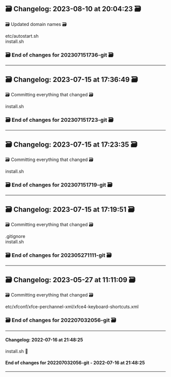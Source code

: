 ## 🗃️ Changelog: 2023-08-10 at 20:04:23 🗃️  

🗃️ Updated domain names 🗃️  
  
  
etc/autostart.sh  
install.sh  


### 🗃️ End of changes for 202307151736-git 🗃️  

----  
## 🗃️ Changelog: 2023-07-15 at 17:36:49 🗃️  

🗃️ Committing everything that changed 🗃️  
  
  
install.sh  


### 🗃️ End of changes for 202307151723-git 🗃️  

----  
## 🗃️ Changelog: 2023-07-15 at 17:23:35 🗃️  

🗃️ Committing everything that changed 🗃️  
  
  
install.sh  


### 🗃️ End of changes for 202307151719-git 🗃️  

----  
## 🗃️ Changelog: 2023-07-15 at 17:19:51 🗃️  

🗃️ Committing everything that changed 🗃️  
  
  
.gitignore  
install.sh  


### 🗃️ End of changes for 202305271111-git 🗃️  

----  
## 🗃️ Changelog: 2023-05-27 at 11:11:09 🗃️  

🗃️ Committing everything that changed 🗃️  
  
  
etc/xfconf/xfce-perchannel-xml/xfce4-keyboard-shortcuts.xml  


### 🗃️ End of changes for 202207032056-git 🗃️  

----  
#### Changelog: 2022-07-16 at 21:48:25  
  
install.sh      🚀  
  
#### End of changes for 202207032056-git - 2022-07-16 at 21:48:25  
  
----  
  
